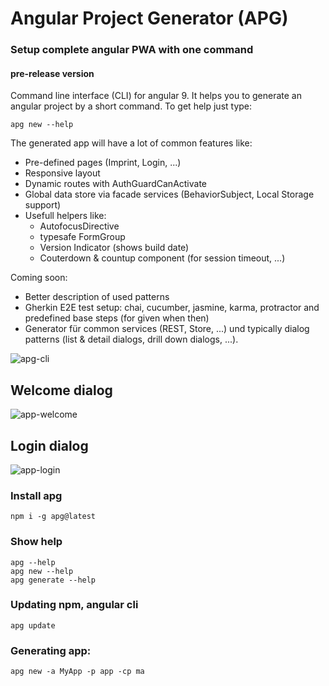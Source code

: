 # **A**ngular **P**roject **G**enerator (APG) 
### Setup complete angular PWA with one command
#### pre-release version

Command line interface (CLI) for angular 9.
It helps you to generate an angular project by a short command.
To get help just type:
```console
apg new --help
``` 

The generated app will have a lot of common features like:
 - Pre-defined pages (Imprint, Login, ...)
 - Responsive layout
 - Dynamic routes with AuthGuardCanActivate
 - Global data store via facade services (BehaviorSubject, Local Storage support) 
 - Usefull helpers like: 
   - AutofocusDirective
   - typesafe FormGroup
   - Version Indicator (shows build date)
   - Couterdown & countup component (for session timeout, ...)
 
 Coming soon:
 - Better description of used patterns
 - Gherkin E2E test setup: chai, cucumber, jasmine, karma, protractor and predefined base steps (for given when then)
 - Generator für common services (REST, Store, ...) und typically dialog patterns (list & detail dialogs, drill down dialogs, ...). 

![apg-cli](https://user-images.githubusercontent.com/11378781/80909867-f0209a00-8d2b-11ea-9fd4-2c8aff503f3d.png)

## Welcome dialog
![app-welcome](https://user-images.githubusercontent.com/11378781/80910383-607cea80-8d2f-11ea-895f-5d3a8554fe23.png)

## Login dialog
![app-login](https://user-images.githubusercontent.com/11378781/80910331-1431aa80-8d2f-11ea-972a-db32feab08f2.png)


### Install apg
```console
npm i -g apg@latest
```

### Show help
```console
apg --help 
apg new --help
apg generate --help
```

### Updating npm, angular cli
```console
apg update 
```

### Generating app:
```console
apg new -a MyApp -p app -cp ma
``` 

